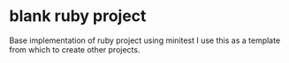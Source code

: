 # blank ruby project
Base implementation of ruby project using minitest
I use this as a template from which to create other projects.
